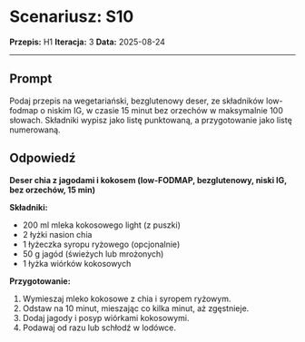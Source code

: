 ﻿# Scenariusz: S10
**Przepis:** H1
**Iteracja:** 3
**Data:** 2025-08-24

---

## Prompt
Podaj przepis na wegetariański, bezglutenowy deser, ze składników low-fodmap o niskim IG, w czasie 15 minut bez orzechów w maksymalnie 100 słowach. Składniki wypisz jako listę punktowaną, a przygotowanie jako listę numerowaną.


## Odpowiedź
**Deser chia z jagodami i kokosem (low-FODMAP, bezglutenowy, niski IG, bez orzechów, 15 min)**

**Składniki:**

* 200 ml mleka kokosowego light (z puszki)
* 2 łyżki nasion chia
* 1 łyżeczka syropu ryżowego (opcjonalnie)
* 50 g jagód (świeżych lub mrożonych)
* 1 łyżka wiórków kokosowych

**Przygotowanie:**

1. Wymieszaj mleko kokosowe z chia i syropem ryżowym.
2. Odstaw na 10 minut, mieszając co kilka minut, aż zgęstnieje.
3. Dodaj jagody i posyp wiórkami kokosowymi.
4. Podawaj od razu lub schłodź w lodówce.
